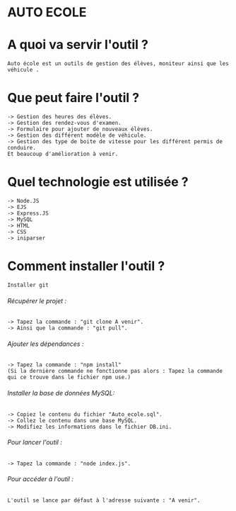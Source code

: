 # AUTO ECOLE

# A quoi va servir l'outil ? 
	Auto école est un outils de gestion des élèves, moniteur ainsi que les véhicule .

# Que peut faire l'outil ? 
	-> Gestion des heures des élèves.
	-> Gestion des rendez-vous d'examen.
	-> Formulaire pour ajouter de nouveaux élèves.
	-> Gestion des différent modèle de véhicule.
	-> Gestion des type de boite de vitesse pour les différent permis de conduire.
	Et beaucoup d'amélioration à venir. 

# Quel technologie est utilisée ? 
	-> Node.JS
	-> EJS
	-> Express.JS
	-> MySQL
	-> HTML
	-> CSS
	-> iniparser
# Comment installer l'outil ? 
	Installer git 

   ###### Récupérer le projet : 
	-> Tapez la commande : "git clone A venir".
	-> Ainsi que la commande : "git pull".

   ###### Ajouter les dépendances :
   	-> Tapez la commande : "npm install"
	(Si la dernière commande ne fonctionne pas alors : Tapez la commande qui ce trouve dans le fichier npm use.)

   ###### Installer la base de données MySQL:
	-> Copiez le contenu du fichier "Auto_ecole.sql".
	-> Collez le contenu dans une base MySQL.
	-> Modifiez les informations dans le fichier DB.ini. 

   ###### Pour lancer l'outil :
	-> Tapez la commande : "node index.js".

   ###### Pour accéder à l'outil :
	L'outil se lance par défaut à l'adresse suivante : "A venir".



